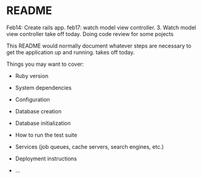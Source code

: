 # README

Feb14: Create rails app.
feb17: watch model view controller.
3. Watch model view controller
take off today.
Doing code review for some pojects


This README would normally document whatever steps are necessary to get the
application up and running.
takes off today.

Things you may want to cover:

* Ruby version

* System dependencies

* Configuration

* Database creation

* Database initialization

* How to run the test suite

* Services (job queues, cache servers, search engines, etc.)

* Deployment instructions

* ...
